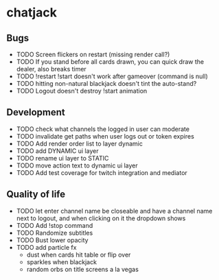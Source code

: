 # chatjack

## Bugs

- TODO Screen flickers on restart (missing render call?)
- TODO If you stand before all cards drawn, you can quick draw the dealer, also breaks timer
- TODO !restart !start doesn't work after gameover (command is null)
- TODO hitting non-natural blackjack doesn't tint the auto-stand?
- TODO Logout doesn't destroy !start animation

## Development

- TODO check what channels the logged in user can moderate
- TODO invalidate get paths when user logs out or token expires
- TODO Add render order list to layer dynamic
- TODO add DYNAMIC ui layer
- TODO rename ui layer to STATIC
- TODO move action text to dynamic ui layer
- TODO Add test coverage for twitch integration and mediator

## Quality of life

- TODO let enter channel name be closeable and have a channel name next to logout, and when clicking on it the dropdown shows
- TODO Add !stop command
- TODO Randomize subtitles
- TODO Bust lower opacity
- TODO add particle fx
  - dust when cards hit table or flip over
  - sparkles when blackjack
  - random orbs on title screens a la vegas

